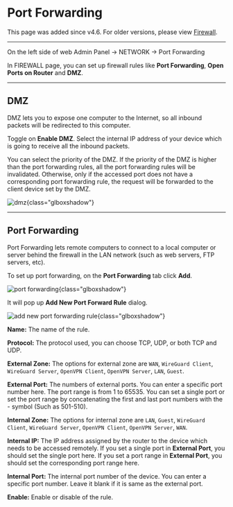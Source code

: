 # Port Forwarding

This page was added since v4.6. For older versions, please view [Firewall](firewall.md).

---

On the left side of web Admin Panel -> NETWORK -> Port Forwarding

In FIREWALL page, you can set up firewall rules like **Port Forwarding**, **Open Ports on Router** and **DMZ**.

---

## DMZ

DMZ lets you to expose one computer to the Internet, so all inbound packets will be redirected to this computer.

Toggle on **Enable DMZ**. Select the internal IP address of your device which is going to receive all the inbound packets.

You can select the priority of the DMZ. If the priority of the DMZ is higher than the port forwarding rules, all the port forwarding rules will be invalidated. Otherwise, only if the accessed port does not have a corresponding port forwarding rule, the request will be forwarded to the client device set by the DMZ.

![dmz](images/port_forwarding/dmz.png){class="glboxshadow"}

---

## Port Forwarding

Port Forwarding lets remote computers to connect to a local computer or server behind the firewall in the LAN network (such as web servers, FTP servers, etc).

To set up port forwarding, on the **Port Forwarding** tab click **Add**.

![port forwarding](images/port_forwarding/port_forwarding.png){class="glboxshadow"}

It will pop up **Add New Port Forward Rule** dialog.

![add new port forwarding rule](images/port_forwarding/add_new_port_forward_rule.png){class="glboxshadow"}

**Name:** The name of the rule.

**Protocol:** The protocol used, you can choose TCP, UDP, or both TCP and UDP.

**External Zone:** The options for external zone are `WAN`, `WireGuard Client`, `WireGuard Server`, `OpenVPN Client`, `OpenVPN Server`, `LAN`, `Guest`.

**External Port:** The numbers of external ports. You can enter a specific port number here. The port range is from 1 to 65535. You can set a single port or set the port range by concatenating the first and last port numbers with the - symbol (Such as 501-510).

**Internal Zone:** The options for internal zone are `LAN`, `Guest`, `WireGuard Client`, `WireGuard Server`, `OpenVPN Client`, `OpenVPN Server`, `WAN`.

**Internal IP:** The IP address assigned by the router to the device which needs to be accessed remotely. If you set a single port in **External Port**, you should set the single port here. If you set a port range in **External Port**, you should set the corresponding port range here.

**Internal Port:** The internal port number of the device. You can enter a specific port number. Leave it blank if it is same as the external port.

**Enable:** Enable or disable of the rule.